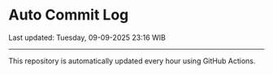 # Auto Commit Log

Last updated: Tuesday, 09-09-2025 23:16 WIB

---

This repository is automatically updated every hour using GitHub Actions.
